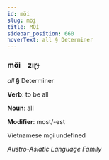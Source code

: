 ```yaml
---
id: möi
slug: möi
title: MÖİ
sidebar_position: 660
hoverText: all § Determiner
---
```


### möi&emsp;<span kind="abugida">ƶıɽɟ</span>

*all* **§** Determiner

**Verb**: to be all

**Noun**: all

**Modifier**: most/-est

Vietnamese mọi  undefined

*Austro-Asiatic Language Family*